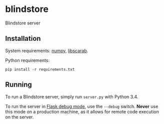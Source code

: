 blindstore
==========

Blindstore server

Installation
------------

System requirements: [numpy](https://numpy.org), [libscarab](https://github.com/blindstore/libScarab).

Python requirements:
```
pip install -r requirements.txt
```

Running
-------

To run a Blindstore server, simply run `server.py` with Python 3.4.

To run the server in [Flask debug mode](http://flask.pocoo.org/docs/quickstart/#debug-mode), use the `--debug` switch. **Never** use this mode on a production machine, as it allows for remote code execution on the server.
